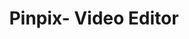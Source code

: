 ---
layout: page
title: "Pinpix- Video Editor"
category: "web"
type: web
permalink: /websites/pinpix/
---